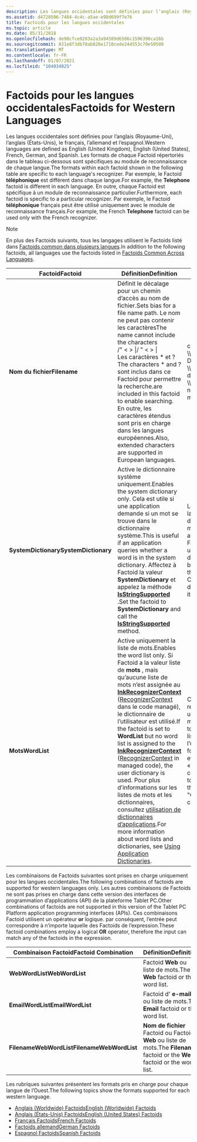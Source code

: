 ```yaml
---
description: Les langues occidentales sont définies pour l’anglais (Royaume-Uni), l’anglais (États-Unis), le français, l’allemand et l’espagnol.
ms.assetid: d4728506-7484-4c4c-a5ae-e98d699f7e76
title: Factoids pour les langues occidentales
ms.topic: article
ms.date: 05/31/2018
ms.openlocfilehash: de98cfce0203a2a3a94509d6586c1596390ca16b
ms.sourcegitcommit: 831e8f3db78ab820e1710cede244553c70e50500
ms.translationtype: MT
ms.contentlocale: fr-FR
ms.lasthandoff: 01/07/2021
ms.locfileid: "104034025"
---
```

# <a name="factoids-for-western-languages"></a><span data-ttu-id="6daad-103">Factoids pour les langues occidentales</span><span class="sxs-lookup"><span data-stu-id="6daad-103">Factoids for Western Languages</span></span>

<span data-ttu-id="6daad-104">Les langues occidentales sont définies pour l’anglais (Royaume-Uni), l’anglais (États-Unis), le français, l’allemand et l’espagnol.</span><span class="sxs-lookup"><span data-stu-id="6daad-104">Western languages are defined as English (United Kingdom), English (United States), French, German, and Spanish.</span></span> <span data-ttu-id="6daad-105">Les formats de chaque Factoid répertoriés dans le tableau ci-dessous sont spécifiques au module de reconnaissance de chaque langue.</span><span class="sxs-lookup"><span data-stu-id="6daad-105">The formats within each factoid shown in the following table are specific to each language's recognizer.</span></span> <span data-ttu-id="6daad-106">Par exemple, le Factoid **téléphonique** est différent dans chaque langue.</span><span class="sxs-lookup"><span data-stu-id="6daad-106">For example, the **Telephone** factoid is different in each language.</span></span> <span data-ttu-id="6daad-107">En outre, chaque Factoid est spécifique à un module de reconnaissance particulier.</span><span class="sxs-lookup"><span data-stu-id="6daad-107">Furthermore, each factoid is specific to a particular recognizer.</span></span> <span data-ttu-id="6daad-108">Par exemple, le Factoid **téléphonique** français peut être utilisé uniquement avec le module de reconnaissance français.</span><span class="sxs-lookup"><span data-stu-id="6daad-108">For example, the French **Telephone** factoid can be used only with the French recognizer.</span></span>

> [!Note]  
> <span data-ttu-id="6daad-109">En plus des Factoids suivants, tous les langages utilisent le Factoids listé dans [Factoids common dans plusieurs langues](factoids-common-across-languages.md).</span><span class="sxs-lookup"><span data-stu-id="6daad-109">In addition to the following factoids, all languages use the factoids listed in [Factoids Common Across Languages](factoids-common-across-languages.md).</span></span>

 



| <span data-ttu-id="6daad-110">Factoid</span><span class="sxs-lookup"><span data-stu-id="6daad-110">Factoid</span></span>              | <span data-ttu-id="6daad-111">Définition</span><span class="sxs-lookup"><span data-stu-id="6daad-111">Definition</span></span>                                                                                                                                                                                                                                                                                                                                                                                                           | <span data-ttu-id="6daad-112">Exemples</span><span class="sxs-lookup"><span data-stu-id="6daad-112">Examples</span></span>                                                                                                                                                                                                                                                            |
|----------------------|----------------------------------------------------------------------------------------------------------------------------------------------------------------------------------------------------------------------------------------------------------------------------------------------------------------------------------------------------------------------------------------------------------------------|---------------------------------------------------------------------------------------------------------------------------------------------------------------------------------------------------------------------------------------------------------------------|
| <span data-ttu-id="6daad-113">**Nom du fichier**</span><span class="sxs-lookup"><span data-stu-id="6daad-113">**Filename**</span></span>         | <span data-ttu-id="6daad-114">Définit le décalage pour un chemin d’accès au nom de fichier.</span><span class="sxs-lookup"><span data-stu-id="6daad-114">Sets bias for a file name path.</span></span> <span data-ttu-id="6daad-115">Le nom ne peut pas contenir les caractères</span><span class="sxs-lookup"><span data-stu-id="6daad-115">The name cannot include the characters</span></span><br/> <span data-ttu-id="6daad-116">/" < > \|</span><span class="sxs-lookup"><span data-stu-id="6daad-116">/ " < > \|</span></span><br/> <span data-ttu-id="6daad-117">Les caractères \* et ?</span><span class="sxs-lookup"><span data-stu-id="6daad-117">The characters \* and ?</span></span> <span data-ttu-id="6daad-118">sont inclus dans ce Factoid pour permettre la recherche.</span><span class="sxs-lookup"><span data-stu-id="6daad-118">are included in this factoid to enable searching.</span></span> <span data-ttu-id="6daad-119">En outre, les caractères étendus sont pris en charge dans les langues européennes.</span><span class="sxs-lookup"><span data-stu-id="6daad-119">Also, extended characters are supported in European languages.</span></span><br/>                                                                                                                                                    | <span data-ttu-id="6daad-120">c:</span><span class="sxs-lookup"><span data-stu-id="6daad-120">c:</span></span><br/> <span data-ttu-id="6daad-121">\\\\\\nom du fichier DirectoryName</span><span class="sxs-lookup"><span data-stu-id="6daad-121">\\\\directoryname\\filename</span></span><br/> <span data-ttu-id="6daad-122">\\\\\\nom de \\ fichier directory1 directory2</span><span class="sxs-lookup"><span data-stu-id="6daad-122">\\\\directory1\\directory2\\filename</span></span><br/> <span data-ttu-id="6daad-123">\\\\DirectoryName \\ \* .\*</span><span class="sxs-lookup"><span data-stu-id="6daad-123">\\\\directoryname\\\*.\*</span></span><br/> <span data-ttu-id="6daad-124">nom de fichier. ?</span><span class="sxs-lookup"><span data-stu-id="6daad-124">filename.?</span></span><br/> <span data-ttu-id="6daad-125">myfile.doc</span><span class="sxs-lookup"><span data-stu-id="6daad-125">myfile.doc</span></span><br/>                                                                                |
| <span data-ttu-id="6daad-126">**SystemDictionary**</span><span class="sxs-lookup"><span data-stu-id="6daad-126">**SystemDictionary**</span></span> | <span data-ttu-id="6daad-127">Active le dictionnaire système uniquement.</span><span class="sxs-lookup"><span data-stu-id="6daad-127">Enables the system dictionary only.</span></span> <span data-ttu-id="6daad-128">Cela est utile si une application demande si un mot se trouve dans le dictionnaire système.</span><span class="sxs-lookup"><span data-stu-id="6daad-128">This is useful if an application queries whether a word is in the system dictionary.</span></span> <span data-ttu-id="6daad-129">Affectez à Factoid la valeur **SystemDictionary** et appelez la méthode [**IsStringSupported**](/windows/desktop/api/msinkaut/nf-msinkaut-iinkrecognizercontext-isstringsupported) .</span><span class="sxs-lookup"><span data-stu-id="6daad-129">Set the factoid to **SystemDictionary** and call the [**IsStringSupported**](/windows/desktop/api/msinkaut/nf-msinkaut-iinkrecognizercontext-isstringsupported) method.</span></span><br/>                                                                                                                                                 | <span data-ttu-id="6daad-130">Le modèle de langue par défaut comprend la grammaire pour le langage ainsi que le dictionnaire système.</span><span class="sxs-lookup"><span data-stu-id="6daad-130">The default language model includes grammar for the language as well as the system dictionary.</span></span> <span data-ttu-id="6daad-131">Ce Factoid biais la reconnaissance vers uniquement les mots qui se produisent dans le dictionnaire système.</span><span class="sxs-lookup"><span data-stu-id="6daad-131">This factoid biases recognition toward only the words that occur in the system dictionary.</span></span> <span data-ttu-id="6daad-132">Chaque langage possède son propre dictionnaire système.</span><span class="sxs-lookup"><span data-stu-id="6daad-132">Each language has its own system dictionary.</span></span><br/>                   |
| <span data-ttu-id="6daad-133">**Mots**</span><span class="sxs-lookup"><span data-stu-id="6daad-133">**WordList**</span></span>         | <span data-ttu-id="6daad-134">Active uniquement la liste de mots.</span><span class="sxs-lookup"><span data-stu-id="6daad-134">Enables the word list only.</span></span> <span data-ttu-id="6daad-135">Si Factoid a la valeur liste de **mots** , mais qu’aucune liste de mots n’est assignée au [**InkRecognizerContext**](inkrecognizercontext-class.md) ([RecognizerContext](/previous-versions/ms552546(v=vs.100)) dans le code managé), le dictionnaire de l’utilisateur est utilisé.</span><span class="sxs-lookup"><span data-stu-id="6daad-135">If the factoid is set to **WordList** but no word list is assigned to the [**InkRecognizerContext**](inkrecognizercontext-class.md) ([RecognizerContext](/previous-versions/ms552546(v=vs.100)) in managed code), the user dictionary is used.</span></span> <span data-ttu-id="6daad-136">Pour plus d’informations sur les listes de mots et les dictionnaires, consultez [utilisation de dictionnaires d’applications](using-application-dictionaries.md).</span><span class="sxs-lookup"><span data-stu-id="6daad-136">For more information about word lists and dictionaries, see [Using Application Dictionaries](using-application-dictionaries.md).</span></span><br/> | <span data-ttu-id="6daad-137">Ce Factoid biais le module de reconnaissance pour retourner uniquement les mots de la liste de mots.</span><span class="sxs-lookup"><span data-stu-id="6daad-137">This factoid biases the recognizer toward returning only words in the word list.</span></span> <span data-ttu-id="6daad-138">Par exemple, pour permettre à l’utilisateur d’entrer une couleur dans un formulaire, vous pouvez utiliser ce Factoid et une liste de mots contenant « vert », « rouge », « bleu », « blanc » et d’autres couleurs.</span><span class="sxs-lookup"><span data-stu-id="6daad-138">For example, to enable the user to enter a color into a form, you may use this factoid and a word list that contains "Green", "Red", "Blue", "White", and other colors.</span></span><br/> |



 

<span data-ttu-id="6daad-139">Les combinaisons de Factoids suivantes sont prises en charge uniquement pour les langues occidentales.</span><span class="sxs-lookup"><span data-stu-id="6daad-139">The following combinations of factoids are supported for western languages only.</span></span> <span data-ttu-id="6daad-140">Les autres combinaisons de Factoids ne sont pas prises en charge dans cette version des interfaces de programmation d’applications (API) de la plateforme Tablet PC.</span><span class="sxs-lookup"><span data-stu-id="6daad-140">Other combinations of factoids are not supported in this version of the Tablet PC Platform application programming interfaces (APIs).</span></span> <span data-ttu-id="6daad-141">Ces combinaisons Factoid utilisent un opérateur **or** logique. par conséquent, l’entrée peut correspondre à n’importe laquelle des Factoids de l’expression.</span><span class="sxs-lookup"><span data-stu-id="6daad-141">These factoid combinations employ a logical **OR** operator, therefore the input can match any of the factoids in the expression.</span></span>



| <span data-ttu-id="6daad-142">Combinaison Factoid</span><span class="sxs-lookup"><span data-stu-id="6daad-142">Factoid Combination</span></span>     | <span data-ttu-id="6daad-143">Définition</span><span class="sxs-lookup"><span data-stu-id="6daad-143">Definition</span></span>                                                                   |
|-------------------------|------------------------------------------------------------------------------|
| <span data-ttu-id="6daad-144">**WebWordList**</span><span class="sxs-lookup"><span data-stu-id="6daad-144">**WebWordList**</span></span>         | <span data-ttu-id="6daad-145">Factoid **Web** ou liste de mots.</span><span class="sxs-lookup"><span data-stu-id="6daad-145">The **Web** factoid or the word list.</span></span><br/>                             |
| <span data-ttu-id="6daad-146">**EmailWordList**</span><span class="sxs-lookup"><span data-stu-id="6daad-146">**EmailWordList**</span></span>       | <span data-ttu-id="6daad-147">Factoid d' **e-mail** ou liste de mots.</span><span class="sxs-lookup"><span data-stu-id="6daad-147">The **Email** factoid or the word list.</span></span><br/>                           |
| <span data-ttu-id="6daad-148">**FilenameWebWordList**</span><span class="sxs-lookup"><span data-stu-id="6daad-148">**FilenameWebWordList**</span></span> | <span data-ttu-id="6daad-149">**Nom de fichier** Factoid ou Factoid **Web** ou liste de mots.</span><span class="sxs-lookup"><span data-stu-id="6daad-149">The **Filename** factoid or the **Web** factoid or the word list.</span></span><br/> |



 

<span data-ttu-id="6daad-150">Les rubriques suivantes présentent les formats pris en charge pour chaque langue de l’Ouest.</span><span class="sxs-lookup"><span data-stu-id="6daad-150">The following topics show the formats supported for each western language.</span></span>

-   [<span data-ttu-id="6daad-151">Anglais (Worldwide) Factoids</span><span class="sxs-lookup"><span data-stu-id="6daad-151">English (Worldwide) Factoids</span></span>](english--worldwide--factoids.md)
-   [<span data-ttu-id="6daad-152">Anglais (États-Unis) Factoids</span><span class="sxs-lookup"><span data-stu-id="6daad-152">English (United States) Factoids</span></span>](english--united-states--factoids.md)
-   [<span data-ttu-id="6daad-153">Français Factoids</span><span class="sxs-lookup"><span data-stu-id="6daad-153">French Factoids</span></span>](french-factoids.md)
-   [<span data-ttu-id="6daad-154">Factoids allemand</span><span class="sxs-lookup"><span data-stu-id="6daad-154">German Factoids</span></span>](german-factoids.md)
-   [<span data-ttu-id="6daad-155">Espagnol Factoids</span><span class="sxs-lookup"><span data-stu-id="6daad-155">Spanish Factoids</span></span>](spanish-factoids.md)

 

